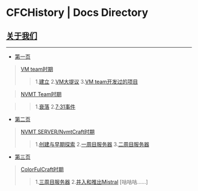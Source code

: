 # CFCHistory | Docs Directory
## [关于我们](about.md)

---

- [第一页](history.md)
> [VM team时期](https://github.com/ColorFulCraft/CFCHistory/blob/main/docs/history.md#%E4%B8%80vm-team%E6%97%B6%E6%9C%9F)
>>1.[建立](https://github.com/ColorFulCraft/CFCHistory/blob/main/docs/history.md#1%E5%BB%BA%E7%AB%8B)
>>2.[VM大提议](https://github.com/ColorFulCraft/CFCHistory/blob/main/docs/history.md#2vm%E5%A4%A7%E6%8F%90%E8%AE%AE)
>>3.[VM team开发过的项目](https://github.com/ColorFulCraft/CFCHistory/blob/main/docs/history.md#3vm-team%E5%BC%80%E5%8F%91%E8%BF%87%E7%9A%84%E9%A1%B9%E7%9B%AE)

> [NVMT Team时期](https://github.com/ColorFulCraft/CFCHistory/blob/main/docs/history.md#%E4%BA%8Cnvmt-team%E6%97%B6%E6%9C%9F)

>>1.[衰落](https://github.com/ColorFulCraft/CFCHistory/blob/main/docs/history.md#1%E6%94%B9%E9%9D%A9)
>>2.[7·31事件](https://github.com/ColorFulCraft/CFCHistory/blob/main/docs/history.md#3731%E4%BA%8B%E4%BB%B6)

- [第二页](history_2.md)
> [NVMT SERVER/NvmtCraft时期](https://github.com/ColorFulCraft/CFCHistory/blob/main/docs/history_2.md#%E4%B8%89nvmt-servernvmtcraft%E6%97%B6%E6%9C%9F)
>>    1.[创建与早期探索](https://github.com/ColorFulCraft/CFCHistory/blob/main/docs/history_2.md#1%E5%88%9B%E5%BB%BA%E4%B8%8E%E6%97%A9%E6%9C%9F%E6%8E%A2%E7%B4%A2)
>>    2.[一周目服务器](https://github.com/ColorFulCraft/CFCHistory/blob/main/docs/history_2.md#2%E4%B8%80%E5%91%A8%E7%9B%AE%E6%9C%8D%E5%8A%A1%E5%99%A8)
>>    3.[二周目服务器](https://github.com/ColorFulCraft/CFCHistory/blob/main/docs/history_2.md#3%E4%BA%8C%E5%91%A8%E7%9B%AE%E6%9C%8D%E5%8A%A1%E5%99%A8)

- [第三页](history_3.md)
> [ColorFulCraft时期](https://github.com/ColorFulCraft/CFCHistory/blob/main/docs/history_3.md)
>> 1.[三周目服务器](https://github.com/ColorFulCraft/CFCHistory/blob/main/docs/history_3.md#1%E7%BB%93%E6%9D%9F%E4%BA%86%E5%86%8D%E4%B8%80%E6%AC%A1%E4%B8%89%E5%91%A8%E7%9B%AE)
>> 2.[并入和推出Mistral](https://github.com/ColorFulCraft/CFCHistory/blob/main/docs/history_3.md#1%E7%BB%93%E6%9D%9F%E4%BA%86%E5%86%8D%E4%B8%80%E6%AC%A1%E4%B8%89%E5%91%A8%E7%9B%AE)
>> [咕咕咕……]
